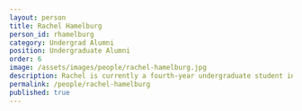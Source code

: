 ```yaml
---
layout: person  
title: Rachel Hamelburg
person_id: rhamelburg
category: Undergrad Alumni  
position: Undergraduate Alumni
order: 6
image: /assets/images/people/rachel-hamelburg.jpg
description: Rachel is currently a fourth-year undergraduate student in Linguistics, Spanish, and Comparative Literature at the University of Rochester. 
permalink: /people/rachel-hamelburg
published: true
---
```

